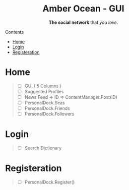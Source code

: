 <p align="center">
  <h1 align="center"> Amber Ocean - GUI </h1>
</p>

<p align="center">
  <b>The social network</b> that <i>you love</i>.
</p>


 <summary>Contents</summary>


 - [Home](#home)
 - [Login](#login)
 - [Registeration](#registeration)


# Home
> - [ ] GUI ( 5 Columns )
> - [ ] Suggested Profiles
> - [ ] News Feed => ID => ContentManager.Post(ID)
> - [ ] PersonalDock.Seas
> - [ ] PersonalDock.Friends
> - [ ] PersonalDock.Followers

# Login
> - [ ] Search Dictionary


# Registeration
> - [ ] PersonalDock.Register()
